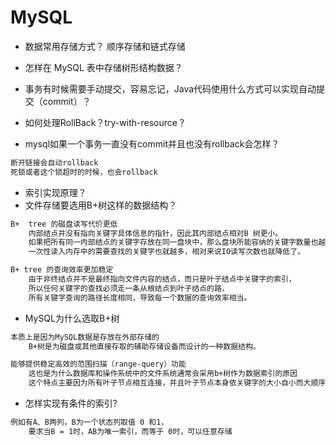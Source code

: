 # MySQL
* 数据常用存储方式？ 顺序存储和链式存储

* 怎样在 MySQL 表中存储树形结构数据？

* 事务有时候需要手动提交，容易忘记，Java代码使用什么方式可以实现自动提交（commit）？
* 如何处理RollBack？try-with-resource？
* mysql如果一个事务一直没有commit并且也没有rollback会怎样？
```md
断开链接会自动rollback
死锁或者这个锁超时的时候，也会rollback
```

* 索引实现原理？
* 文件存储要选用B+树这样的数据结构？
```md
B+  tree 的磁盘读写代价更低
	内部结点并没有指向关键字具体信息的指针，因此其内部结点相对B 树更小。
	如果把所有同一内部结点的关键字存放在同一盘块中，那么盘块所能容纳的关键字数量也越多。
	一次性读入内存中的需要查找的关键字也就越多，相对来说IO读写次数也就降低了。

B+ tree 的查询效率更加稳定
	由于非终结点并不是最终指向文件内容的结点，而只是叶子结点中关键字的索引，
	所以任何关键字的查找必须走一条从根结点到叶子结点的路，
	所有关键字查询的路径长度相同，导致每一个数据的查询效率相当。
```
* MySQL为什么选取B+树
```md
本质上是因为MySQL数据是存放在外部存储的
	B+树是为磁盘或其他直接存取的辅助存储设备而设计的一种数据结构。

能够提供稳定高效的范围扫描（range-query）功能
	这也是为什么数据库和操作系统中的文件系统通常会采用b+树作为数据索引的原因
	这个特点主要因为所有叶子节点相互连接，并且叶子节点本身依关键字的大小自小而大顺序链接。
```
* 怎样实现有条件的索引?
```md
例如有A、B两列，B为一个状态列取值 0 和1，
	要求当B = 1时，AB为唯一索引，而等于 0时，可以任意存储
```
